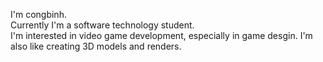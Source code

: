 I'm congbinh.  
Currently I'm a software technology student.  
I'm interested in video game development, especially in game desgin. I'm also like creating 3D models and renders.  
